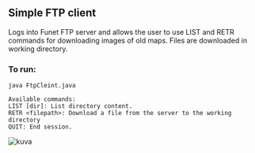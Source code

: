 ## Simple FTP client
Logs into Funet FTP server and allows the user to use LIST and RETR commands for
downloading images of old maps. Files are downloaded in working directory. 

### To run:
`java FtpCleint.java`

```
Available commands:
LIST [dir]: List directory content.
RETR <filepath>: Download a file from the server to the working directory
QUIT: End session.
```

![kuva](https://user-images.githubusercontent.com/44288480/151377817-447558e5-981c-44b5-9c35-6774af1f96be.png)
